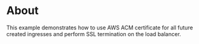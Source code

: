 # About
This example demonstrates how to use AWS ACM certificate for all future created ingresses and perform SSL termination on the load balancer.